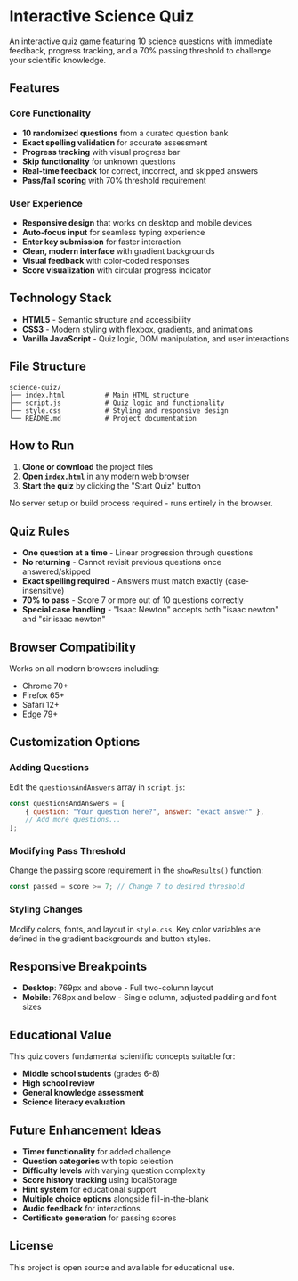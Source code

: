 # Interactive Science Quiz

An interactive quiz game featuring 10 science questions with immediate feedback, progress tracking, and a 70% passing threshold to challenge your scientific knowledge.

## Features

### Core Functionality
- **10 randomized questions** from a curated question bank
- **Exact spelling validation** for accurate assessment
- **Progress tracking** with visual progress bar
- **Skip functionality** for unknown questions
- **Real-time feedback** for correct, incorrect, and skipped answers
- **Pass/fail scoring** with 70% threshold requirement

### User Experience
- **Responsive design** that works on desktop and mobile devices
- **Auto-focus input** for seamless typing experience
- **Enter key submission** for faster interaction
- **Clean, modern interface** with gradient backgrounds
- **Visual feedback** with color-coded responses
- **Score visualization** with circular progress indicator

## Technology Stack

- **HTML5** - Semantic structure and accessibility
- **CSS3** - Modern styling with flexbox, gradients, and animations
- **Vanilla JavaScript** - Quiz logic, DOM manipulation, and user interactions

## File Structure

```
science-quiz/
├── index.html          # Main HTML structure
├── script.js           # Quiz logic and functionality
├── style.css           # Styling and responsive design
└── README.md           # Project documentation
```

## How to Run

1. **Clone or download** the project files
2. **Open `index.html`** in any modern web browser
3. **Start the quiz** by clicking the "Start Quiz" button

No server setup or build process required - runs entirely in the browser.

## Quiz Rules

- **One question at a time** - Linear progression through questions
- **No returning** - Cannot revisit previous questions once answered/skipped
- **Exact spelling required** - Answers must match exactly (case-insensitive)
- **70% to pass** - Score 7 or more out of 10 questions correctly
- **Special case handling** - "Isaac Newton" accepts both "isaac newton" and "sir isaac newton"

## Browser Compatibility

Works on all modern browsers including:
- Chrome 70+
- Firefox 65+
- Safari 12+
- Edge 79+

## Customization Options

### Adding Questions
Edit the `questionsAndAnswers` array in `script.js`:

```javascript
const questionsAndAnswers = [
    { question: "Your question here?", answer: "exact answer" },
    // Add more questions...
];
```

### Modifying Pass Threshold
Change the passing score requirement in the `showResults()` function:

```javascript
const passed = score >= 7; // Change 7 to desired threshold
```

### Styling Changes
Modify colors, fonts, and layout in `style.css`. Key color variables are defined in the gradient backgrounds and button styles.

## Responsive Breakpoints

- **Desktop**: 769px and above - Full two-column layout
- **Mobile**: 768px and below - Single column, adjusted padding and font sizes

## Educational Value

This quiz covers fundamental scientific concepts suitable for:
- **Middle school students** (grades 6-8)
- **High school review** 
- **General knowledge assessment**
- **Science literacy evaluation**

## Future Enhancement Ideas

- **Timer functionality** for added challenge
- **Question categories** with topic selection
- **Difficulty levels** with varying question complexity
- **Score history tracking** using localStorage
- **Hint system** for educational support
- **Multiple choice options** alongside fill-in-the-blank
- **Audio feedback** for interactions
- **Certificate generation** for passing scores

## License

This project is open source and available for educational use.
